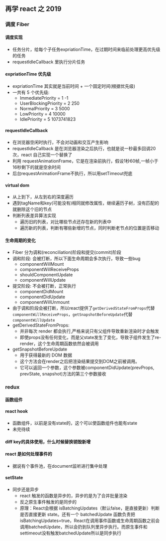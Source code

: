 ## 再学 react 之 2019

### 调度 Fiber

#### 调度实现
- 任务分片，给每个子任务expriationTime，在过期时间来临前处理更高优先级的任务
- requestIdleCallback 里执行分片任务

#### expriationTime 优先级
- expriationTime 其实就是当前时间 + 一个固定时间(根据优先级)
- 一共有 5 个优先级:
  - ImmediatePriority = 1 -1
  - UserBlockingPriority = 2 250
  - NormalPriority = 3 5000
  - LowPriority = 4 10000
  - IdlePriority = 5 1073741823

#### requestIdleCallback
- 在浏览器空闲时执行，不会对动画和交互产生影响
- requestIdleCallback 是在浏览器渲染之后执行，也就是说一秒最多回调20次，react 自己实现一个替换了
- 利用 requestAnimationFrame，它是在渲染前执行，假设1秒60帧,一帧小于16秒剩下的就是空余时间
- 后台requestAnimationFrame不执行，所以用setTimeout兜底

#### virtual dom
- 从上到下，从左到右的深度遍历
- 遇到tagName和key(可能没有)相同就修改属性，继续遍历子树，没有匹配的就删除这个旧的节点
- 判断列表差异算法实现
  - 遍历旧的列表，对比哪些节点还存在新的列表中
  - 遍历新的列表，判断有哪些新增的节点，同时判断老节点的位置是否移动

#### 生命周期的变化
- Fiber 分为调和(reconciliation)阶段和提交(commit)阶段
- 调和阶段: 会被打断，所以下面生命周期会多次执行，导致一些bug
  - componentWillMount
  - componentWillReceiveProps
  - shouldComponentUpdate
  - componentWillUpdate
- 提交阶段: 不会被打断，正常执行
  - componentDidMount
  - componentDidUpdate
  - componentWillUnmount
- 由于调和阶段会被打断，所以react提供了`getDerivedStateFromProps`代替`componentWillReceiveProps`，`getSnapshotBeforeUpdate`代替`componentWillUpdate`
- getDerivedStateFromProps:
  - 并非每次 render 都会执行,严格来说只有父组件导致重新渲染时才会触发
  - 即使props没有任何变化，而是父state发生了变化，导致子组件发生了re-render，这个生命周期函数依然会被调用
- getSnapshotBeforeUpdate
  - 用于获得最新的 DOM 数据
  - 这个方法会在render之后把渲染结果提交到DOM之前被调用。
  - 它可以返回一个参数，这个参数被componentDidUpdate(prevProps, prevState, snapshot)方法的第三个参数接收


### redux

#### 函数组件

#### react hook
- 函数组件，以前是没有state的，这个可以使函数组件也能有state
- 未完待续

#### diff key的具体使用，什么时候替换销毁新增

#### react 是如何处理事件的
- 据说有个事件池，在document监听进行集中处理

#### setState
- 同步还是异步
  - react 触发的函数是异步的，异步的是为了合并批量渲染
  - 反之原生事件触发的是同步的
  - 原理：React会根据 isBatchingUpdates（默认false，是直接更新）判断是否直接更新 state。还有一个 batchedUpdate 函数负责把isBatchingUpdates=true，React在调用事件函数或生命周期函数之前会调用batchedUpdate，所以会扔到队列里异步执行。而原生事件和settimeout没有触发batchedUpdate所以是同步执行
